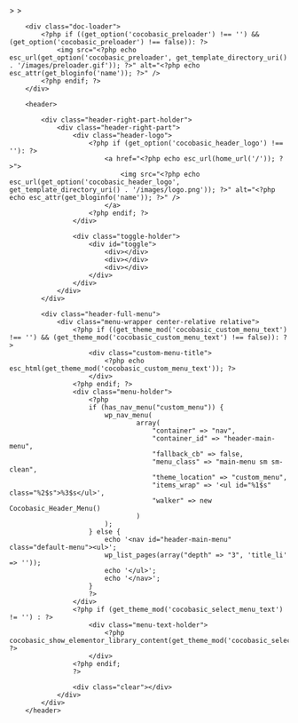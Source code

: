<!DOCTYPE html>
<html <?php language_attributes(); ?>>
    <head>        
        <meta charset="<?php bloginfo('charset'); ?>" />        
        <meta name="viewport" content="width=device-width, initial-scale=1, maximum-scale=1" />        		
        <?php wp_head(); ?>        
    </head>    
    <body <?php body_class(); ?>>
        <?php wp_body_open(); ?>

        <div class="doc-loader">
            <?php if ((get_option('cocobasic_preloader') !== '') && (get_option('cocobasic_preloader') !== false)): ?>                
                <img src="<?php echo esc_url(get_option('cocobasic_preloader', get_template_directory_uri() . '/images/preloader.gif')); ?>" alt="<?php echo esc_attr(get_bloginfo('name')); ?>" />
            <?php endif; ?>
        </div>  

        <header>             

            <div class="header-right-part-holder">
                <div class="header-right-part">
                    <div class="header-logo">
                        <?php if (get_option('cocobasic_header_logo') !== ''): ?>
                            <a href="<?php echo esc_url(home_url('/')); ?>">
                                <img src="<?php echo esc_url(get_option('cocobasic_header_logo', get_template_directory_uri() . '/images/logo.png')); ?>" alt="<?php echo esc_attr(get_bloginfo('name')); ?>" />
                            </a>
                        <?php endif; ?>                   
                    </div>

                    <div class="toggle-holder">
                        <div id="toggle">                    
                            <div></div>                    
                            <div></div>                    
                            <div></div>                    
                        </div>
                    </div>
                </div>
            </div>

            <div class="header-full-menu">
                <div class="menu-wrapper center-relative relative">             
                    <?php if ((get_theme_mod('cocobasic_custom_menu_text') !== '') && (get_theme_mod('cocobasic_custom_menu_text') !== false)): ?>  
                        <div class="custom-menu-title">                        
                            <?php echo esc_html(get_theme_mod('cocobasic_custom_menu_text')); ?>
                        </div>
                    <?php endif; ?>
                    <div class="menu-holder">                        
                        <?php
                        if (has_nav_menu("custom_menu")) {
                            wp_nav_menu(
                                    array(
                                        "container" => "nav",
                                        "container_id" => "header-main-menu",
                                        "fallback_cb" => false,
                                        "menu_class" => "main-menu sm sm-clean",
                                        "theme_location" => "custom_menu",
                                        "items_wrap" => '<ul id="%1$s" class="%2$s">%3$s</ul>',
                                        "walker" => new Cocobasic_Header_Menu()
                                    )
                            );
                        } else {
                            echo '<nav id="header-main-menu" class="default-menu"><ul>';
                            wp_list_pages(array("depth" => "3", 'title_li' => ''));
                            echo '</ul>';
                            echo '</nav>';
                        }
                        ?>                       
                    </div>                    
                    <?php if (get_theme_mod('cocobasic_select_menu_text') != '') : ?>
                        <div class="menu-text-holder">
                            <?php cocobasic_show_elementor_library_content(get_theme_mod('cocobasic_select_menu_text')); ?>
                        </div>
                    <?php endif;
                    ?>     

                    <div class="clear"></div>   
                </div>
            </div>
        </header>                      
